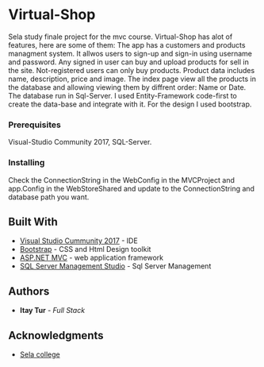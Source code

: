 
# Virtual-Shop

Sela study finale project for the mvc course. Virtual-Shop has alot of features, here are some of them:
The app has a customers and products managment system. It allwos users to sign-up
and sign-in using username and password. Any signed in user can buy and upload products for sell in the site. 
Not-registered users can only buy products.
Product data includes name, description, price and image.
The index page view all the products in the database and allowing viewing them by diffrent order: Name or Date.
The database run in Sql-Server. I used Entity-Framework code-first to create the data-base and integrate with it.
For the design I used bootstrap.



### Prerequisites

Visual-Studio Community 2017, SQL-Server.


### Installing

Check the ConnectionString in the WebConfig in the MVCProject and app.Config in the WebStoreShared and update to the ConnectionString and database path you want.


## Built With

* [Visual Studio Cummunity 2017](https://visualstudio.microsoft.com/downloads/) - IDE
* [Bootstrap](https://getbootstrap.com/) - CSS and Html Design toolkit
* [ASP.NET MVC](https://www.asp.net/mvc) - web application framework
* [SQL Server Management Studio](https://docs.microsoft.com/en-us/sql/ssms/download-sql-server-management-studio-ssms?view=sql-server-2017) - Sql Server Management


## Authors

* **Itay Tur** - *Full Stack* 


## Acknowledgments

* [Sela college](https://www.sela.co.il/)

